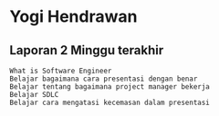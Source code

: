 # Yogi Hendrawan
## Laporan 2 Minggu terakhir
    What is Software Engineer
    Belajar bagaimana cara presentasi dengan benar
    Belajar tentang bagaimana project manager bekerja
    Belajar SDLC
    Belajar cara mengatasi kecemasan dalam presentasi